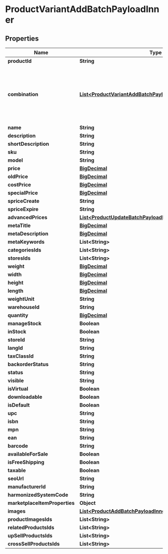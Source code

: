 

# ProductVariantAddBatchPayloadInner

## Properties

Name | Type | Description | Notes
------------ | ------------- | ------------- | -------------
**productId** | **String** |  | 
**combination** | [**List&lt;ProductVariantAddBatchPayloadInnerCombinationInner&gt;**](ProductVariantAddBatchPayloadInnerCombinationInner.md) | A unique combination that contains an array of options and their values, which form a variation. | 
**name** | **String** |  |  [optional]
**description** | **String** |  |  [optional]
**shortDescription** | **String** |  |  [optional]
**sku** | **String** |  | 
**model** | **String** |  |  [optional]
**price** | [**BigDecimal**](BigDecimal.md) |  |  [optional]
**oldPrice** | [**BigDecimal**](BigDecimal.md) |  |  [optional]
**costPrice** | [**BigDecimal**](BigDecimal.md) |  |  [optional]
**specialPrice** | [**BigDecimal**](BigDecimal.md) |  |  [optional]
**spriceCreate** | **String** |  |  [optional]
**spriceExpire** | **String** |  |  [optional]
**advancedPrices** | [**List&lt;ProductUpdateBatchPayloadInnerAdvancedPricesInner&gt;**](ProductUpdateBatchPayloadInnerAdvancedPricesInner.md) |  |  [optional]
**metaTitle** | [**BigDecimal**](BigDecimal.md) |  |  [optional]
**metaDescription** | [**BigDecimal**](BigDecimal.md) |  |  [optional]
**metaKeywords** | **List&lt;String&gt;** |  |  [optional]
**categoriesIds** | **List&lt;String&gt;** |  |  [optional]
**storesIds** | **List&lt;String&gt;** |  |  [optional]
**weight** | [**BigDecimal**](BigDecimal.md) |  |  [optional]
**width** | [**BigDecimal**](BigDecimal.md) |  |  [optional]
**height** | [**BigDecimal**](BigDecimal.md) |  |  [optional]
**length** | [**BigDecimal**](BigDecimal.md) |  |  [optional]
**weightUnit** | **String** |  |  [optional]
**warehouseId** | **String** |  |  [optional]
**quantity** | [**BigDecimal**](BigDecimal.md) |  |  [optional]
**manageStock** | **Boolean** |  |  [optional]
**inStock** | **Boolean** |  |  [optional]
**storeId** | **String** |  |  [optional]
**langId** | **String** |  |  [optional]
**taxClassId** | **String** |  |  [optional]
**backorderStatus** | **String** |  |  [optional]
**status** | **String** |  |  [optional]
**visible** | **String** |  |  [optional]
**isVirtual** | **Boolean** |  |  [optional]
**downloadable** | **Boolean** |  |  [optional]
**isDefault** | **Boolean** |  |  [optional]
**upc** | **String** |  |  [optional]
**isbn** | **String** |  |  [optional]
**mpn** | **String** |  |  [optional]
**ean** | **String** |  |  [optional]
**barcode** | **String** |  |  [optional]
**availableForSale** | **Boolean** |  |  [optional]
**isFreeShipping** | **Boolean** |  |  [optional]
**taxable** | **Boolean** |  |  [optional]
**seoUrl** | **String** |  |  [optional]
**manufacturerId** | **String** |  |  [optional]
**harmonizedSystemCode** | **String** |  |  [optional]
**marketplaceItemProperties** | **Object** |  |  [optional]
**images** | [**List&lt;ProductAddBatchPayloadInnerImagesInner&gt;**](ProductAddBatchPayloadInnerImagesInner.md) |  |  [optional]
**productImagesIds** | **List&lt;String&gt;** |  |  [optional]
**relatedProductsIds** | **List&lt;String&gt;** |  |  [optional]
**upSellProductsIds** | **List&lt;String&gt;** |  |  [optional]
**crossSellProductsIds** | **List&lt;String&gt;** |  |  [optional]




